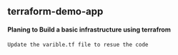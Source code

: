 ## terraform-demo-app
#### Planing to Build a basic infrastructure using terrafrom
    Update the varible.tf file to resue the code 
